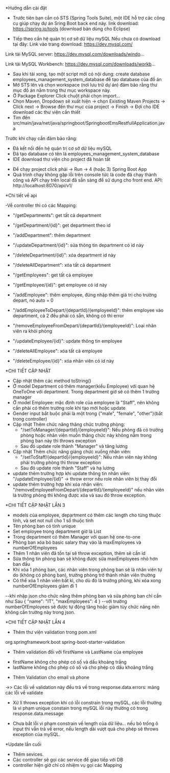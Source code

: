 *Hướng dẫn cài đặt

- Trước tiên bạn cần có STS (Spring Tools Suite), một IDE hỗ trợ các công cụ giúp chạy dự án Sring Boot back end này.
link download: https://spring.io/tools (download bản dùng cho Eclipse)

- Tiếp theo cần hệ quản trị cơ sở dữ liệu mySQL
Nếu chưa có download tại đây: 
Link vào trang download: https://dev.mysql.com/

Link tải MySQL server: https://dev.mysql.com/downloads/windo...

Link tải MySQL Workbench: https://dev.mysql.com/downloads/workb...

- Sau khi tải xong, tạo một script mới có nội dung: 
create database employees_management_system_database để tạo database của đồ án
- Mở STS lên và chọn workspace (nơi lưu trữ dự án) đảm bảo rằng thư mục đồ án nằm trong thư mục workspace này.
- Ở Package Explorer Click chuột phải chọn import...
- Chọn Maven, Dropdown sẽ xuất hiện -> chọn Existing Maven Projects -> Click next -> Browse đến thư mục của project -> Finish -> Đợi cho IDE download các thư viện cần thiết
- Tìm đến src/main/java/net/java/springboot/SpringbootEmsRestfullApplication.java

Trước khi chạy cần đảm bảo rằng: 
+ Đã kết nối đến hệ quản trị cơ sỡ dữ liệu mySQL
+ Đã tạo database có tên là employees_management_system_database
+ IDE download thư viện cho project đã hoàn tất
- Để chạy project click phải -> Run -> 4 (hoặc 3) Spring Boot App 
- Quá trình chạy không gặp lỗi trên console tức là code đã chạy thành công và API chạy trên local đã sẵn sàng để sử dụng cho front end.
API: http://localhost:8070/api/v1/

*Chi tiết về api

-Về controller thì có các Mapping:
+ "/getDepartments": get tất cả department
+ "/getDepartment/{id}": get department theo id
+ "/addDepartment": thêm department
+ "/updateDepartment/{id}": sửa thông tin department có id này
+ "/deleteDepartment/{id}": xóa department id này
+ "/deleteAllDepartment": xóa tất cả department

+ "/getEmployees": get tất cả employee
+ "/getEmployee/{id}": get employee có id này
+ "/addEmployee": thêm employee, đừng nhập thêm giá trị cho trường depart, nó auto = 0
+ "/addEmployeeToDepart/{departId}/{employeeId}": thêm employee vào department, cả 2 đều phải có sẵn, không có thì error
+ "/removeEmployeeFromDepart/{departId}/{employeeId}": Loại nhân viên ra khỏi phòng
+ "/updateEmployee/{id}": update thông tin employee
+ "/deleteAllEmployee": xóa tất cả employee
+ "/deleteEmployee/{id}": xóa nhân viên có id này

*CHI TIẾT CẬP NHẬT
+ Cập nhật thêm các method toString()
+ Ở model Department có thêm manager(kiểu Employee) với quan hệ OneToOne với department. Trong department giờ sẽ có thêm 1 trường manager
+ Ở model Employee: mặc định role của employee là "Staff", nên không cần phải có thêm trường role khi tạo mới hoặc update
+ Gender input bắt buộc phải là một trong {"male", "female", "other"}(bắt trong controller)
+ Cập nhật Thêm chức năng thăng chức trưởng phòng:
   - "/setToManager/{departId}/{employeeId}": Nếu phòng đã có trưởng phòng hoặc nhân viên muốn thăng chức này không nằm trong phòng ban này thì throws exception
   - Sau đó update role thành "Manager" và tăng lương
+ Cập nhật Thêm chức năng giáng chức xuống nhân viên:
   - "/setToStaff/{departId}/{employeeId}": Nếu nhân viên này không phải trưởng phòng thì throw exception
   - Sau đó update role thành "Staff" và hạ lương
+ update thêm trường hợp khi update thông tin nhân viên: "/updateEmployee/{id}" -> throw error nếu role nhân viên bị thay đổi
+ update thêm trường hợp khi xóa nhân viên: "/removeEmployeeFromDepart/{departId}/{employeeId}" nếu nhân viên là trưởng phòng
thì không được xóa và sau đó throw exception.

*CHI TIẾT CẬP NHẬT LẦN 3
+ models của employee, department có thêm các length cho từng thuộc tính, và set not null cho 1 số thuộc tính
+ Tên phòng ban có tính unique
+ Set employee trong department giờ là List
+ Trong department có thêm Manager với quan hệ one-to-one 
+ Phòng ban xóa bỏ basic salary thay vào là maxEmployees và numberOfEmployees
+ Thêm 1 nhân viên đã tồn tại sẽ throw exception, thêm sẽ cần id
+ Sửa thông tin phòng ban sẽ không được sửa maxEmployees nhỏ hơn ban đầu
+ Khi xóa 1 phòng ban, các nhân viên trong phòng ban sẽ là nhân viên tự do (không có phòng ban), trưởng phòng trở thành nhân viên thường
+ Có thể xóa 1 nhân viên bất kì, cho dù đó là trưởng phòng, khi xóa xong numberOfEmployees giảm đi 1

--khi nhập json cho chức năng thêm phòng ban và sửa phòng ban chỉ cần như Sau
{
   "name": "IT",
   "maxEmployees": 4
}
--với trường numberOfEmployees sẽ được tự động tăng hoặc giảm tùy chức năng nên không cần trường này trong json.

*CHI TIẾT CẬP NHẬT LẦN 4
- Thêm thư viện validation trong pom.xml

<dependency>
   <groupId>org.springframework.boot</groupId>
   <artifactId>spring-boot-starter-validation</artifactId>
</dependency>

- Thêm validation đối với firstName và LastName của employee
+ firstName không cho phép có số và dấu khoảng trắng
+ lastName không cho phép có số và cho phép có dấu khoảng trắng

- Thêm Validation cho email và phone 
 
->> Các lỗi về validation này đều trả về trong response.data.errors: mảng các lỗi về validate

- Xử lí throws exception khi có lỗi constrain trong mySQL, các lỗi thường là vi phạm unique constain trong mySQL
lỗi này thường có trong response.data.message
+ Chưa bắt lỗi vi phạm constrain về length của dữ liệu... nếu bỏ trống ô input thì vẫn trả về error, nếu length dài
vượt quá cho phép sẽ throws exception của mySQL.

*Update lần cuối
- Thêm sevices.
- Các controller sẽ gọi các service để giao tiếp với DB
- controller hiện giờ chỉ có nhiệm vụ gọi các Mapping